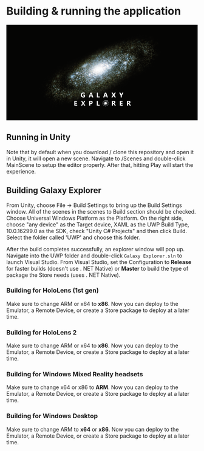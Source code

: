 # Building & running the application

![BuildingGalaxyExplorer](Images/ge_app_icon_banner.png)

## Running in Unity

Note that by default when you download / clone this repository and open it in Unity, it will open a new scene. Navigate to /Scenes and double-click MainScene to setup the editor properly. After that, hitting Play will start the experience.

## Building Galaxy Explorer

From Unity, choose File -> Build Settings to bring up the Build Settings window. All of the scenes in the scenes to Build section should be checked. Choose Universal Windows Platform as the Platform. On the right side, choose
"any device" as the Target device, XAML as the UWP Build Type, 10.0.16299.0
as the SDK, check "Unity C# Projects" and then click Build. Select the folder
called 'UWP' and choose this folder.

After the build completes successfully, an explorer window will pop up.
Navigate into the UWP folder and double-click `Galaxy Explorer.sln` to launch
Visual Studio. From Visual Studio, set the Configuration to **Release**
for faster builds (doesn't use . NET Native) or **Master** to build the
type of package the Store needs (uses . NET Native).

### Building for HoloLens (1st gen)

Make sure to change ARM or x64 to **x86**.
Now you can deploy to the Emulator, a Remote Device, or create a Store
package to deploy at a later time.

### Building for HoloLens 2

Make sure to change ARM or x64 to **x86**.
Now you can deploy to the Emulator, a Remote Device, or create a Store
package to deploy at a later time.

### Building for Windows Mixed Reality headsets

Make sure to change x64 or x86 to **ARM**.
Now you can deploy to the Emulator, a Remote Device, or create a Store
package to deploy at a later time.

### Building for Windows Desktop

Make sure to change ARM to **x64** or **x86**.
Now you can deploy to the Emulator, a Remote Device, or create a Store
package to deploy at a later time.